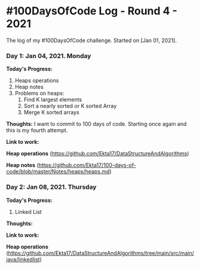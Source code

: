 # #100DaysOfCode Log - Round 4 - 2021

The log of my #100DaysOfCode challenge. Started on [Jan 01, 2021].

### Day 1: Jan 04, 2021. Monday

**Today's Progress:**

1. Heaps operations
2. Heap notes 
3. Problems on heaps: 
    1. Find K largest elements 
    2. Sort a nearly sorted or K sorted Array
    3. Merge K sorted arrays

**Thoughts:** I want to commit to 100 days of code. Starting once again and this is my fourth attempt. 

**Link to work:**

**Heap operations** (https://github.com/Ekta17/DataStructureAndAlgorithms)

**Heap notes** (https://github.com/Ekta17/100-days-of-code/blob/master/Notes/heaps/heaps.md)


### Day 2: Jan 08, 2021. Thursday

**Today's Progress:**

1. Linked List

**Thoughts:** 

**Link to work:**

**Heap operations** (https://github.com/Ekta17/DataStructureAndAlgorithms/tree/main/src/main/java/linkedlist)

	
